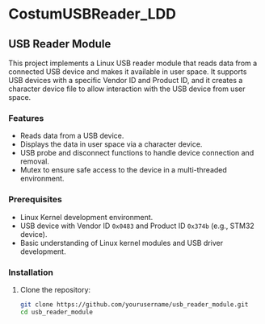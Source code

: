 # CostumUSBReader_LDD
## USB Reader Module

This project implements a Linux USB reader module that reads data from a connected USB device and makes it available in user space. It supports USB devices with a specific Vendor ID and Product ID, and it creates a character device file to allow interaction with the USB device from user space.

### Features
- Reads data from a USB device.
- Displays the data in user space via a character device.
- USB probe and disconnect functions to handle device connection and removal.
- Mutex to ensure safe access to the device in a multi-threaded environment.

### Prerequisites
- Linux Kernel development environment.
- USB device with Vendor ID `0x0483` and Product ID `0x374b` (e.g., STM32 device).
- Basic understanding of Linux kernel modules and USB driver development.

### Installation

1. Clone the repository:
   ```bash
   git clone https://github.com/yourusername/usb_reader_module.git
   cd usb_reader_module
